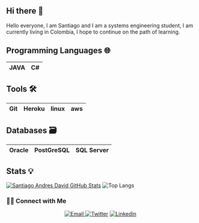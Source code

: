 ## Hi there 👋

<div>
 <p>
Hello everyone, I am Santiago and I am a systems engineering student, I am currently living in Colombia, I hope to continue on the path of learning.
<br/>

## Programming Languages 🌐
| JAVA  | C# |
|---|---|


## Tools 🛠️
| Git | Heroku | linux | aws |  
|---|---|---|---|
  
## Databases 🗃
  
| Oracle | PostGreSQL | SQL Server | 
|---|---|---|
  

  
## Stats 💡  
[![Santiago Andres David GitHub Stats](https://github-readme-stats.vercel.app/api?username=SantiagoAndresDavid)](https://github.com/anandmainali)
![Top Langs](https://github-readme-stats.vercel.app/api/top-langs/?username=SantiagoAndresDavid)  
<h3> 🤝🏻 Connect with Me </h3>
<p align="center">
<a href="mailto:sadavid@unicesar.edu.co"><img alt="Email" src="https://img.shields.io/badge/Email-sadavid@unicesar.edu.co-blue?style=flat&logo=gmail">
<a href="https://twitter.com/santi_a_david1"><img alt="Twitter" src="https://img.shields.io/badge/Twitter-santi_a_david1-blue?style=flat-square&logo=twitter"></a>
<a href="https://www.linkedin.com/in/santiago-andres-david-gomez-4164a3236/"><img alt="Linkedin" src="https://img.shields.io/badge/Linkedin-Santiago Andres David-blue?style=flat-square&logo=Linkedin"></a> 

</p>
